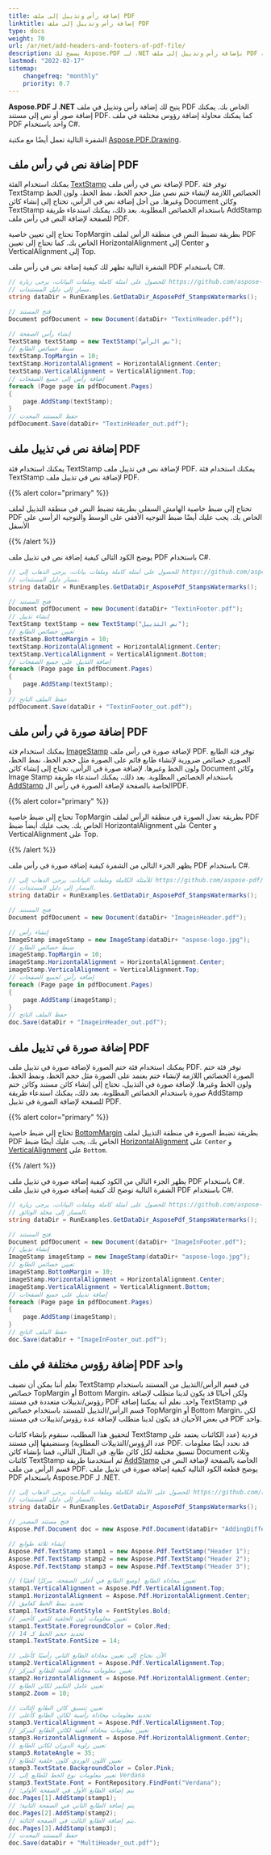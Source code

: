 ```yaml
---
title: إضافة رأس وتذييل إلى ملف PDF
linktitle: إضافة رأس وتذييل إلى ملف PDF
type: docs
weight: 70
url: /ar/net/add-headers-and-footers-of-pdf-file/
description: يسمح لك Aspose.PDF لـ .NET بإضافة رأس وتذييل إلى ملف PDF الخاص بك باستخدام فئة TextStamp.
lastmod: "2022-02-17"
sitemap:
    changefreq: "monthly"
    priority: 0.7
---
```

<script type="application/ld+json">
{
    "@context": "https://schema.org",
    "@type": "TechArticle",
    "headline": "إضافة رأس وتذييل إلى ملف PDF",
    "alternativeHeadline": "كيفية إضافة رأس وتذييل إلى ملف PDF",
    "author": {
        "@type": "Person",
        "name":"أناستاسيا هولوب",
        "givenName": "أناستاسيا",
        "familyName": "هولوب",
        "url":"https://www.linkedin.com/in/anastasiia-holub-750430225/"
    },
    "genre": "إنشاء مستند PDF",
    "keywords": "pdf, c#, إضافة رأس, إضافة تذييل في pdf",
    "wordcount": "302",
    "proficiencyLevel":"مبتدئ",
    "publisher": {
        "@type": "Organization",
        "name": "فريق وثائق Aspose.PDF",
        "url": "https://products.aspose.com/pdf",
        "logo": "https://www.aspose.cloud/templates/aspose/img/products/pdf/aspose_pdf-for-net.svg",
        "alternateName": "Aspose",
        "sameAs": [
            "https://facebook.com/aspose.pdf/",
            "https://twitter.com/asposepdf",
            "https://www.youtube.com/channel/UCmV9sEg_QWYPi6BJJs7ELOg/featured",
            "https://www.linkedin.com/company/aspose",
            "https://stackoverflow.com/questions/tagged/aspose",
            "https://aspose.quora.com/",
            "https://aspose.github.io/"
        ],
        "contactPoint": [
            {
                "@type": "ContactPoint",
                "telephone": "+1 903 306 1676",
                "contactType": "sales",
                "areaServed": "US",
                "availableLanguage": "en"
            },
            {
                "@type": "ContactPoint",
                "telephone": "+44 141 628 8900",
                "contactType": "sales",
                "areaServed": "GB",
                "availableLanguage": "en"
            },
            {
                "@type": "ContactPoint",
                "telephone": "+61 2 8006 6987",
                "contactType": "sales",
                "areaServed": "AU",
                "availableLanguage": "en"
            }
        ]
    },
    "url": "/net/add-headers-and-footers-of-pdf-file/",
    "mainEntityOfPage": {
        "@type": "WebPage",
        "@id": "/net/add-headers-and-footers-of-pdf-file/"
    },
    "dateModified": "2022-02-04",
    "description": "يسمح لك Aspose.PDF لـ .NET بإضافة رأس وتذييل إلى ملف PDF الخاص بك باستخدام فئة TextStamp."
}
</script>
**Aspose.PDF لـ .NET** يتيح لك إضافة رأس وتذييل في ملف PDF الخاص بك. يمكنك إضافة صور أو نص إلى مستند PDF. كما يمكنك محاولة إضافة رؤوس مختلفة في ملف PDF واحد باستخدام C#.

الشفرة التالية تعمل أيضًا مع مكتبة [Aspose.PDF.Drawing](/pdf/ar/net/drawing/).

## إضافة نص في رأس ملف PDF

يمكنك استخدام الفئة [TextStamp](https://reference.aspose.com/pdf/net/aspose.pdf/textstamp) لإضافة نص في رأس ملف PDF. توفر فئة TextStamp الخصائص اللازمة لإنشاء ختم نصي مثل حجم الخط، نمط الخط، ولون الخط وغيرها. من أجل إضافة نص في الرأس، تحتاج إلى إنشاء كائن Document وكائن TextStamp باستخدام الخصائص المطلوبة. بعد ذلك، يمكنك استدعاء طريقة AddStamp للصفحة لإضافة النص في رأس ملف PDF.

تحتاج إلى تعيين خاصية TopMargin بطريقة تضبط النص في منطقة الرأس لملف PDF الخاص بك. كما تحتاج إلى تعيين HorizontalAlignment إلى Center و VerticalAlignment إلى Top. 

الشفرة التالية تظهر لك كيفية إضافة نص في رأس ملف PDF باستخدام C#.
```csharp
// للحصول على أمثلة كاملة وملفات البيانات، يرجى زيارة https://github.com/aspose-pdf/Aspose.PDF-for-.NET
// مسار إلى دليل المستندات.
string dataDir = RunExamples.GetDataDir_AsposePdf_StampsWatermarks();

// فتح المستند
Document pdfDocument = new Document(dataDir+ "TextinHeader.pdf");

// إنشاء رأس الصفحة
TextStamp textStamp = new TextStamp("نص الرأس");
// ضبط خصائص الطابع
textStamp.TopMargin = 10;
textStamp.HorizontalAlignment = HorizontalAlignment.Center;
textStamp.VerticalAlignment = VerticalAlignment.Top;
// إضافة رأس إلى جميع الصفحات
foreach (Page page in pdfDocument.Pages)
{
    page.AddStamp(textStamp);
}
// حفظ المستند المحدث
pdfDocument.Save(dataDir+ "TextinHeader_out.pdf");
```

## إضافة نص في تذييل ملف PDF

يمكنك استخدام فئة TextStamp لإضافة نص في تذييل ملف PDF.
يمكنك استخدام فئة TextStamp لإضافة نص في تذييل ملف PDF.

{{% alert color="primary" %}}

تحتاج إلى ضبط خاصية الهامش السفلي بطريقة تضبط النص في منطقة التذييل لملف PDF الخاص بك. يجب عليك أيضًا ضبط التوجيه الأفقي على الوسط والتوجيه الرأسي على الأسفل

{{% /alert %}}

يوضح الكود التالي كيفية إضافة نص في تذييل ملف PDF باستخدام C#.

```csharp
// للحصول على أمثلة كاملة وملفات بيانات، يرجى الذهاب إلى https://github.com/aspose-pdf/Aspose.PDF-for-.NET
// مسار دليل المستندات.
string dataDir = RunExamples.GetDataDir_AsposePdf_StampsWatermarks();

// فتح المستند
Document pdfDocument = new Document(dataDir+ "TextinFooter.pdf");
// إنشاء تذييل
TextStamp textStamp = new TextStamp("نص التذييل");
// تعيين خصائص الطابع
textStamp.BottomMargin = 10;
textStamp.HorizontalAlignment = HorizontalAlignment.Center;
textStamp.VerticalAlignment = VerticalAlignment.Bottom;
// إضافة التذييل على جميع الصفحات
foreach (Page page in pdfDocument.Pages)
{
    page.AddStamp(textStamp);
}
// حفظ الملف الناتج
pdfDocument.Save(dataDir + "TextinFooter_out.pdf");
```

## إضافة صورة في رأس ملف PDF

يمكنك استخدام فئة [ImageStamp](https://reference.aspose.com/pdf/net/aspose.pdf/ImageStamp) لإضافة صورة في رأس ملف PDF. توفر فئة الطابع الصوري خصائص ضرورية لإنشاء طابع قائم على الصورة مثل حجم الخط، نمط الخط، ولون الخط وغيرها. لإضافة صورة في الرأس، تحتاج إلى إنشاء كائن Document وكائن Image Stamp باستخدام الخصائص المطلوبة. بعد ذلك، يمكنك استدعاء طريقة [AddStamp](https://reference.aspose.com/pdf/net/aspose.pdf/page/methods/addstamp) الخاصة بالصفحة لإضافة الصورة في رأس الPDF.

{{% alert color="primary" %}}

تحتاج إلى ضبط خاصية TopMargin بطريقة تعدل الصورة في منطقة الرأس لملف PDF الخاص بك. يجب عليك أيضاً ضبط HorizontalAlignment على Center و VerticalAlignment على Top.

{{% /alert %}}

يظهر الجزء التالي من الشفرة كيفية إضافة صورة في رأس ملف PDF باستخدام C#.

```csharp
// للأمثلة الكاملة وملفات البيانات، يرجى الذهاب إلى https://github.com/aspose-pdf/Aspose.PDF-for-.NET
// المسار إلى دليل المستندات.
string dataDir = RunExamples.GetDataDir_AsposePdf_StampsWatermarks();

// فتح المستند
Document pdfDocument = new Document(dataDir+ "ImageinHeader.pdf");

// إنشاء رأس
ImageStamp imageStamp = new ImageStamp(dataDir+ "aspose-logo.jpg");
// ضبط خصائص الطابع
imageStamp.TopMargin = 10;
imageStamp.HorizontalAlignment = HorizontalAlignment.Center;
imageStamp.VerticalAlignment = VerticalAlignment.Top;
// إضافة رأس لجميع الصفحات
foreach (Page page in pdfDocument.Pages)
{
    page.AddStamp(imageStamp);
}
// حفظ الملف الناتج
doc.Save(dataDir + "ImageinHeader_out.pdf");
```
## إضافة صورة في تذييل ملف PDF

يمكنك استخدام فئة ختم الصورة لإضافة صورة في تذييل ملف PDF. توفر فئة ختم الصورة الخصائص اللازمة لإنشاء ختم يعتمد على الصورة مثل حجم الخط، ونمط الخط، ولون الخط وغيرها. لإضافة صورة في التذييل، تحتاج إلى إنشاء كائن مستند وكائن ختم صورة باستخدام الخصائص المطلوبة. بعد ذلك، يمكنك استدعاء طريقة AddStamp للصفحة لإضافة الصورة في تذييل PDF.

{{% alert color="primary" %}}

تحتاج إلى ضبط خاصية [BottomMargin](https://reference.aspose.com/pdf/net/aspose.pdf/stamp/properties/bottommargin) بطريقة تضبط الصورة في منطقة التذييل لملف PDF الخاص بك. يجب عليك أيضًا ضبط [HorizontalAlignment](https://reference.aspose.com/pdf/net/aspose.pdf/stamp/properties/horizontalalignment) على `Center` و [VerticalAlignment](https://reference.aspose.com/pdf/net/aspose.pdf/stamp/properties/verticalalignment) على `Bottom`.

{{% /alert %}}

يظهر الجزء التالي من الكود كيفية إضافة صورة في تذييل ملف PDF باستخدام C#.
الشفرة التالية توضح لك كيفية إضافة صورة في تذييل ملف PDF باستخدام C#.

```csharp
// للحصول على أمثلة كاملة وملفات البيانات، يرجى زيارة https://github.com/aspose-pdf/Aspose.PDF-for-.NET
// المسار إلى مجلد الوثائق.
string dataDir = RunExamples.GetDataDir_AsposePdf_StampsWatermarks();

// فتح المستند
Document pdfDocument = new Document(dataDir+ "ImageInFooter.pdf");
// إنشاء تذييل
ImageStamp imageStamp = new ImageStamp(dataDir+ "aspose-logo.jpg");
// تعيين خصائص الطابع
imageStamp.BottomMargin = 10;
imageStamp.HorizontalAlignment = HorizontalAlignment.Center;
imageStamp.VerticalAlignment = VerticalAlignment.Bottom;
// إضافة تذييل على جميع الصفحات
foreach (Page page in pdfDocument.Pages)
{
    page.AddStamp(imageStamp);
}
// حفظ الملف الناتج
doc.Save(dataDir + "ImageInFooter_out.pdf");
```

## إضافة رؤوس مختلفة في ملف PDF واحد

نعلم أننا يمكن أن نضيف TextStamp في قسم الرأس/التذييل من المستند باستخدام خصائص TopMargin أو Bottom Margin، ولكن أحيانًا قد يكون لدينا متطلب لإضافة رؤوس/تذييلات متعددة في مستند PDF واحد.
نعلم أنه يمكننا إضافة TextStamp في قسم الرأس/التذييل للمستند باستخدام خصائص TopMargin أو Bottom Margin، لكن في بعض الأحيان قد يكون لدينا متطلب لإضافة عدة رؤوس/تذييلات في مستند PDF واحد.

لتحقيق هذا المطلب، سنقوم بإنشاء كائنات TextStamp فردية (عدد الكائنات يعتمد على عدد الرؤوس/التذييلات المطلوبة) وسنضيفها إلى مستند PDF. قد نحدد أيضًا معلومات تنسيق مختلفة لكل كائن طابع. في المثال التالي، قمنا بإنشاء كائن Document وثلاث كائنات TextStamp ثم استخدمنا طريقة [AddStamp](https://reference.aspose.com/pdf/net/aspose.pdf/page/methods/addstamp) الخاصة بالصفحة لإضافة النص في قسم الرأس من ملف PDF. يوضح قطعة الكود التالية كيفية إضافة صورة في تذييل ملف PDF باستخدام Aspose.PDF لـ .NET.

```csharp
// للحصول على الأمثلة الكاملة وملفات البيانات، يرجى الذهاب إلى https://github.com/aspose-pdf/Aspose.PDF-for-.NET
// المسار إلى دليل المستندات.
string dataDir = RunExamples.GetDataDir_AsposePdf_StampsWatermarks();

// فتح مستند المصدر
Aspose.Pdf.Document doc = new Aspose.Pdf.Document(dataDir+ "AddingDifferentHeaders.pdf");

// إنشاء ثلاثة طوابع
Aspose.Pdf.TextStamp stamp1 = new Aspose.Pdf.TextStamp("Header 1");
Aspose.Pdf.TextStamp stamp2 = new Aspose.Pdf.TextStamp("Header 2");
Aspose.Pdf.TextStamp stamp3 = new Aspose.Pdf.TextStamp("Header 3");

// تعيين محاذاة الطابع (وضع الطابع في أعلى الصفحة، مركزًا أفقيًا)
stamp1.VerticalAlignment = Aspose.Pdf.VerticalAlignment.Top;
stamp1.HorizontalAlignment = Aspose.Pdf.HorizontalAlignment.Center;
// تحديد نمط الخط كغامق
stamp1.TextState.FontStyle = FontStyles.Bold;
// تعيين معلومات لون الخلفية للنص كأحمر
stamp1.TextState.ForegroundColor = Color.Red;
// تحديد حجم الخط كـ 14
stamp1.TextState.FontSize = 14;

// الآن نحتاج إلى تعيين محاذاة الطابع الثاني رأسيًا كأعلى
stamp2.VerticalAlignment = Aspose.Pdf.VerticalAlignment.Top;
// تعيين معلومات محاذاة أفقية للطابع كمركز
stamp2.HorizontalAlignment = Aspose.Pdf.HorizontalAlignment.Center;
// تعيين عامل التكبير لكائن الطابع
stamp2.Zoom = 10;

// تعيين تنسيق كائن الطابع الثالث
// تحديد معلومات محاذاة رأسية لكائن الطابع كأعلى
stamp3.VerticalAlignment = Aspose.Pdf.VerticalAlignment.Top;
// تعيين معلومات محاذاة أفقية لكائن الطابع كمركز
stamp3.HorizontalAlignment = Aspose.Pdf.HorizontalAlignment.Center;
// تعيين زاوية الدوران لكائن الطابع
stamp3.RotateAngle = 35;
// تعيين اللون الوردي كلون خلفية للطابع
stamp3.TextState.BackgroundColor = Color.Pink;
// تغيير معلومات نوع الخط للطابع إلى Verdana
stamp3.TextState.Font = FontRepository.FindFont("Verdana");
// يتم إضافة الطابع الأول في الصفحة الأولى؛
doc.Pages[1].AddStamp(stamp1);
// يتم إضافة الطابع الثاني في الصفحة الثانية؛
doc.Pages[2].AddStamp(stamp2);
// يتم إضافة الطابع الثالث في الصفحة الثالثة.
doc.Pages[3].AddStamp(stamp3);
// حفظ المستند المحدث
doc.Save(dataDir + "MultiHeader_out.pdf");
```

<script type="application/ld+json">
{
    "@context": "http://schema.org",
    "@type": "SoftwareApplication",
    "name": "مكتبة Aspose.PDF لـ .NET",
    "image": "https://www.aspose.cloud/templates/aspose/img/products/pdf/aspose_pdf-for-net.svg",
    "url": "https://www.aspose.com/",
    "publisher": {
        "@type": "Organization",
        "name": "Aspose.PDF",
        "url": "https://products.aspose.com/pdf",
        "logo": "https://www.aspose.cloud/templates/aspose/img/products/pdf/aspose_pdf-for-net.svg",
        "alternateName": "Aspose",
        "sameAs": [
            "https://facebook.com/aspose.pdf/",
            "https://twitter.com/asposepdf",
            "https://www.youtube.com/channel/UCmV9sEg_QWYPi6BJJs7ELOg/featured",
            "https://www.linkedin.com/company/aspose",
            "https://stackoverflow.com/questions/tagged/aspose",
            "https://aspose.quora.com/",
            "https://aspose.github.io/"
        ],
        "contactPoint": [
            {
                "@type": "ContactPoint",
                "telephone": "+1 903 306 1676",
                "contactType": "مبيعات",
                "areaServed": "US",
                "availableLanguage": "en"
            },
            {
                "@type": "ContactPoint",
                "telephone": "+44 141 628 8900",
                "contactType": "مبيعات",
                "areaServed": "GB",
                "availableLanguage": "en"
            },
            {
                "@type": "ContactPoint",
                "telephone": "+61 2 8006 6987",
                "contactType": "مبيعات",
                "areaServed": "AU",
                "availableLanguage": "en"
            }
        ]
    },
    "offers": {
        "@type": "Offer",
        "price": "1199",
        "priceCurrency": "USD"
    },
    "applicationCategory": "مكتبة التعامل مع ملفات PDF لـ .NET",
    "downloadUrl": "https://www.nuget.org/packages/Aspose.PDF/",
    "operatingSystem": "Windows, MacOS, Linux",
    "screenshot": "https://docs.aspose.com/pdf/net/create-pdf-document/screenshot.png",
    "softwareVersion": "2022.1",
    "aggregateRating": {
        "@type": "AggregateRating",
        "ratingValue": "5",
        "ratingCount": "16"
    }
}
</script>
```

